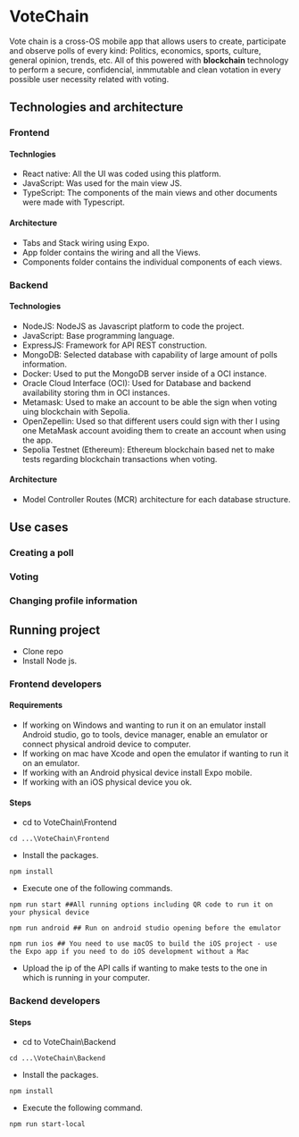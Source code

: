 # VoteChain
Vote chain is a cross-OS mobile app that allows users to create, participate and observe polls of every kind: Politics, economics, sports, culture, general opinion, trends, etc. All of this powered with **blockchain** technology to perform a secure, confidencial, inmmutable and clean votation in every possible user necessity related with voting.

## Technologies and architecture

### Frontend

#### Technlogies
- React native: All the UI was coded using this platform.
- JavaScript: Was used for the main view JS.
- TypeScript: The components of the main views and other documents were made with Typescript.
#### Architecture
- Tabs and Stack wiring using Expo.
- App folder contains the wiring and all the Views.
- Components folder contains the individual components of each views.
   
### Backend

#### Technologies
- NodeJS: NodeJS as Javascript platform to code the project.
- JavaScript: Base programming language.
- ExpressJS: Framework for API REST construction.
- MongoDB: Selected database with capability of large amount of polls information.
- Docker: Used to put the MongoDB server inside of a OCI instance.
- Oracle Cloud Interface (OCI): Used for Database and backend availability storing thm in OCI instances.
- Metamask: Used to make an account to be able the sign when voting uing blockchain with Sepolia. 
- OpenZepellin: Used so that different users could sign with ther I using one MetaMask account avoiding them to create an account when using the app.
- Sepolia Testnet (Ethereum): Ethereum blockchain based net to make tests regarding blockchain transactions when voting.
  
#### Architecture
- Model Controller Routes (MCR) architecture for each database structure.

## Use cases

### Creating a poll


### Voting


### Changing profile information

## Running project
- Clone repo
- Install Node js.

### Frontend developers

#### Requirements
- If working on Windows and wanting to run it on an emulator install Android studio, go to tools, device manager, enable an emulator or connect physical android device to computer.
- If working on mac have Xcode and open the emulator if wanting to run it on an emulator.
- If working with an Android physical device install Expo mobile.
- If working with an iOS physical device you ok. 

#### Steps 
- cd to VoteChain\Frontend
```
cd ...\VoteChain\Frontend
```
- Install the packages.
```
npm install
```
- Execute one of the following commands.
```
npm run start ##All running options including QR code to run it on your physical device

npm run android ## Run on android studio opening before the emulator

npm run ios ## You need to use macOS to build the iOS project - use the Expo app if you need to do iOS development without a Mac

```
- Upload the ip of the API calls if wanting to make tests to the one in which is running in your computer.

### Backend developers

#### Steps 
- cd to VoteChain\Backend
```
cd ...\VoteChain\Backend
```
- Install the packages.
```
npm install
```
- Execute the following command.
```
npm run start-local
```
